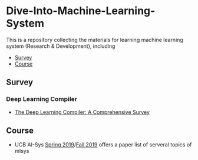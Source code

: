 # Dive-Into-Machine-Learning-System

This is a repository collecting the materials for learning machine learning system (Research & Development), including

* [Survey](#Survey)
* [Course](#Course)

## Survey

### Deep Learning Compiler

* [The Deep Learning Compiler: A Comprehensive Survey](https://arxiv.org/pdf/2002.03794.pdf)

## Course

* UCB AI-Sys [Spring 2019](https://ucbrise.github.io/cs294-ai-sys-sp19/)/[Fall 2019](https://ucbrise.github.io/cs294-ai-sys-fa19/#grading) offers a paper list of serveral topics of mlsys

